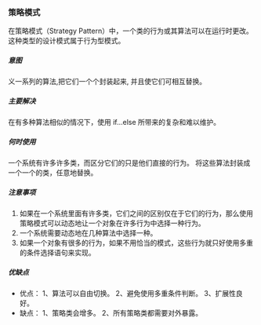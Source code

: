 ### 策略模式
在策略模式（Strategy Pattern）中，一个类的行为或其算法可以在运行时更改。这种类型的设计模式属于行为型模式。

##### **意图**
义一系列的算法,把它们一个个封装起来, 并且使它们可相互替换。

##### **主要解决**
在有多种算法相似的情况下，使用 if...else 所带来的复杂和难以维护。

##### **何时使用**
一个系统有许多许多类，而区分它们的只是他们直接的行为。
将这些算法封装成一个一个的类，任意地替换。

##### **注意事项**
1. 如果在一个系统里面有许多类，它们之间的区别仅在于它们的行为，那么使用策略模式可以动态地让一个对象在许多行为中选择一种行为。 
2. 一个系统需要动态地在几种算法中选择一种。 
3. 如果一个对象有很多的行为，如果不用恰当的模式，这些行为就只好使用多重的条件选择语句来实现。
##### 优缺点
- 优点： 1、算法可以自由切换。 2、避免使用多重条件判断。 3、扩展性良好。
- 缺点： 1、策略类会增多。 2、所有策略类都需要对外暴露。